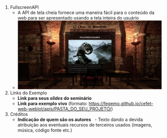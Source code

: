 1. FullscreenAPI
   - A API de tela cheia fornece uma maneira fácil para o conteúdo da web para ser apresentado usando a tela inteira do usuário
   - ![screenshot](img/screenshot.png)
1. Links do Exemplo
   - **Link para seus _slides_ do seminário**
   - **Link para exemplo vivo** (formato: https://fegemo.github.io/cefet-web-weblot/apis/PASTA_DO_SEU_PROJETO/)
1. Créditos
   - **Indicação de quem são os autores**
   - Texto dando a devida atribuição aos eventuais recursos de terceiros usados (imagens, música, código fonte etc.)
